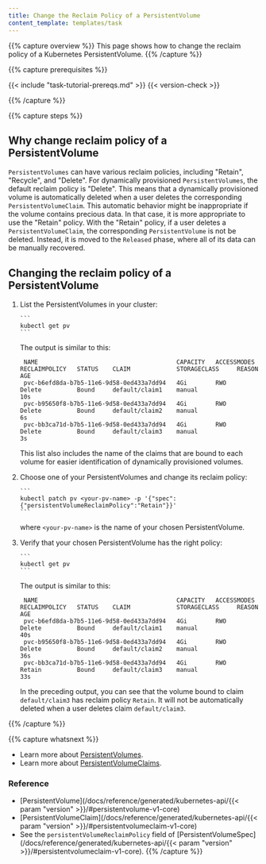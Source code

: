 ```yaml
---
title: Change the Reclaim Policy of a PersistentVolume
content_template: templates/task
---
```


{{% capture overview %}}
This page shows how to change the reclaim policy of a Kubernetes
PersistentVolume.
{{% /capture %}}

{{% capture prerequisites %}}

{{< include "task-tutorial-prereqs.md" >}} {{< version-check >}}

{{% /capture %}}

{{% capture steps %}}

## Why change reclaim policy of a PersistentVolume

`PersistentVolumes` can have various reclaim policies, including "Retain",
"Recycle", and "Delete". For dynamically provisioned `PersistentVolumes`,
the default reclaim policy is "Delete". This means that a dynamically provisioned
volume is automatically deleted when a user deletes the corresponding
`PersistentVolumeClaim`. This automatic behavior might be inappropriate if the volume
contains precious data. In that case, it is more appropriate to use the "Retain"
policy. With the "Retain" policy, if a user deletes a `PersistentVolumeClaim`,
the corresponding `PersistentVolume` is not be deleted. Instead, it is moved to the
`Released` phase, where all of its data can be manually recovered.

## Changing the reclaim policy of a PersistentVolume

1. List the PersistentVolumes in your cluster:

       ```
       kubectl get pv
       ```

    The output is similar to this:

        NAME                                       CAPACITY   ACCESSMODES   RECLAIMPOLICY   STATUS    CLAIM             STORAGECLASS     REASON    AGE
        pvc-b6efd8da-b7b5-11e6-9d58-0ed433a7dd94   4Gi        RWO           Delete          Bound     default/claim1    manual                     10s
        pvc-b95650f8-b7b5-11e6-9d58-0ed433a7dd94   4Gi        RWO           Delete          Bound     default/claim2    manual                     6s
        pvc-bb3ca71d-b7b5-11e6-9d58-0ed433a7dd94   4Gi        RWO           Delete          Bound     default/claim3    manual                     3s

   This list also includes the name of the claims that are bound to each volume
   for easier identification of dynamically provisioned volumes.

1. Choose one of your PersistentVolumes and change its reclaim policy:

       ```
       kubectl patch pv <your-pv-name> -p '{"spec":{"persistentVolumeReclaimPolicy":"Retain"}}'
       ```

    where `<your-pv-name>` is the name of your chosen PersistentVolume.

1. Verify that your chosen PersistentVolume has the right policy:

       ```
       kubectl get pv
       ```

    The output is similar to this:

        NAME                                       CAPACITY   ACCESSMODES   RECLAIMPOLICY   STATUS    CLAIM             STORAGECLASS     REASON    AGE
        pvc-b6efd8da-b7b5-11e6-9d58-0ed433a7dd94   4Gi        RWO           Delete          Bound     default/claim1    manual                     40s
        pvc-b95650f8-b7b5-11e6-9d58-0ed433a7dd94   4Gi        RWO           Delete          Bound     default/claim2    manual                     36s
        pvc-bb3ca71d-b7b5-11e6-9d58-0ed433a7dd94   4Gi        RWO           Retain          Bound     default/claim3    manual                     33s

    In the preceding output, you can see that the volume bound to claim
    `default/claim3` has reclaim policy `Retain`. It will not be automatically
    deleted when a user deletes claim `default/claim3`.

{{% /capture %}}

{{% capture whatsnext %}}
* Learn more about [PersistentVolumes](/docs/concepts/storage/persistent-volumes/).
* Learn more about [PersistentVolumeClaims](/docs/concepts/storage/persistent-volumes/#persistentvolumeclaims).

### Reference

* [PersistentVolume](/docs/reference/generated/kubernetes-api/{{< param "version" >}}/#persistentvolume-v1-core)
* [PersistentVolumeClaim](/docs/reference/generated/kubernetes-api/{{< param "version" >}}/#persistentvolumeclaim-v1-core)
* See the `persistentVolumeReclaimPolicy` field of [PersistentVolumeSpec](/docs/reference/generated/kubernetes-api/{{< param "version" >}}/#persistentvolumeclaim-v1-core).
{{% /capture %}}


